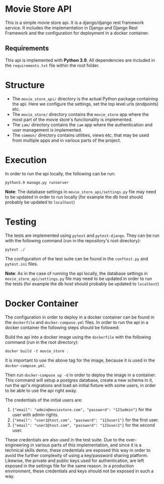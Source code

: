# Movie Store API

This is a simple movie store api. It is a django/django rest framework service. 
It includes the implementation in Django and Django Rest Framework and the 
configuration for deployment in a docker container. 

## Requirements

This api is implemented with **Python 3.9**.
All dependencies are included in the `requirements.txt` file within the root folder.

# Structure
* The `movie_store_api/` directory is the actual Python package containing the api. 
  Here we configure the settings, set the top level urls (endpoints) etc.
* The `movie_store/` directory contains the `movie_store` app where the most part of 
  the movie store's functionality is implemented.
* The `iam/` directory contains the `iam` app where the authentication and user 
  management is implemented.
* The `common/` directory contains utilities, views etc. that may be used from multiple 
  apps and in various parts of the project.
  
# Execution
In order to run the api locally, the following can be run:

```python3.9 manage.py runserver```

**Note**: The database settings in `movie_store_api/settings.py` file may need to be 
updated in order to run locally (for example the db host should probably be updated to
`localhost`)

# Testing
The tests are implemented using `pytest` and `pytest-django`. They can be run with the 
following command (run in the repository's root directory):

```pytest ./```

The configuration of the test suite can be found in the `conftest.py` and `pytest.ini` files.

**Note**: As in the case of running the api locally, the database settings in 
`movie_store_api/settings.py` file may need to be updated in order to run the 
tests (for example the db host should probably be updated to `localhost`)

# Docker Container
The configuration in order to deploy in a docker container can be found in the `dockerfile` 
and `docker-compose.yml` files. In order to run the api in a docker container the following 
steps should be followed:

Build the api into a docker image using the `dockerfile` with the following command (run in the 
root directory):

```docker build -t movie_store .```

It is important to use the above tag for the image, because it is used in the `docker-compose.yml`.

Then run ```docker-compose up -d``` in order to deploy the image in a container. This command will
setup a postgres database, create a new schema in it, run the api's migrations and load an initial
fixture with some users, in order to be able to use the api right away.

The credentials of the initial users are:
1. `{"email": "admin@moviestore.com", "password": "123admin"}` for the user with admin rights.
2. `{"email": "user1@test.com", "password": "123user1"}` for the first user.
3. `{"email": "user2@test.com", "password": "123user2"}` for the second user.

These credentials are also used in the test suite. Due to the over-engineering in various parts of
this implementation, and since it is a technical skills demo, these credentials are exposed this way 
in order to avoid the further complexity of using a key/password sharing platform. Likewise, the 
private and public keys used for authentication, are left exposed in the settings file for the same
reason. In a production environment, these credentials and keys should not be exposed in such a way.
